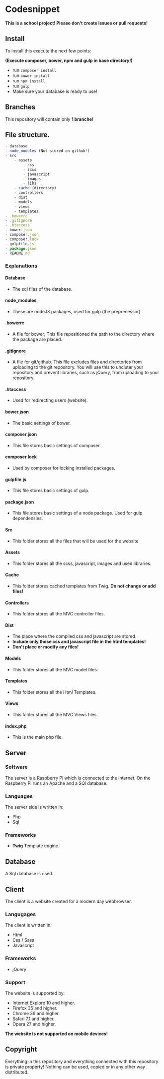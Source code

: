 # Codesnippet
**This is a school project! Please don't create issues or pull requests!**

## Install
To install this execute the next few points:

**(Execute composer, bower, npm and gulp in base directory!)**

* run `composer install` 
* run `bower install`
* run `npm install`
* run `gulp`
* Make sure your database is ready to use!

## Branches
This repository will contain only **1 branche!**

## File structure.
```js
- database
- node_modules (Not stored on github!)
- src
	- assets 
		- css
		- scss
		- javascript
		- images
		- libs
	- cache (directory)
	- controllers
	- dist
	- models
	- views
	- templates
- .bowerrc
- .gitignore
- .htaccess
- bower.json
- composer.json
- composer.lock
- gulpfile.js
- package.json
- README.md
```

### Explanations
#### Database
- The sql files of the database.

#### node_modules
- These are nodeJS packages, used for gulp (the preprecessor).

#### .bowerrc
- A file for bower; This file repositioned the path to the directory where the package are placed.

#### .gitignore
- A file for git/github. This file excludes files and directories from uploading to the git repository. You will use this to uncluter your repository and prevent libraries, such as jQuery, from uploading to your repository.

#### .htaccess
- Used for redirecting users (website).

#### bower.json
- The basic settings of bower.

#### composer.json
- This file stores basic settings of composer.

#### composer.lock
- Used by composer for locking installed packages.

#### gulpfile.js
- This file stores basic settings of gulp.

#### package.json
- This file stores basic settings of a node package. Used for gulp dependensies.

#### Src
- This folder stores all the files that will be used for the website.

#### Assets
- This folder stores all the scss, javascript, images and used libraries.

#### Cache
- This folder stores cached templates from Twig. **Do not change or add files!**

#### Controllers
- This folder stores all the MVC controller files.

#### Dist
- The place where the compiled css and javascript are stored. 
- **Include only these css and javascript file in the html templates!**
- **Don't place or modify any files!**

#### Models
- This folder stores all the MVC model files.

#### Templates
- This folder stores all the Html Templates.

#### Views
- This folder stores all the MVC Views files.

#### index.php
- This is the main php file.

## Server

### Software
The server is a Raspberry Pi which is connected to the internet. On the Raspberry Pi runs an Apache and a SQl database. 

### Languages
The server side is written in:

* Php
* Sql

### Frameworks

* **Twig** Template engine.

## Database
A Sql database is used.

## Client
The client is a website created for a modern day webbrowser.

### Langugages
The client is written in:

* Html
* Css / Sass
* Javascript

### Frameworks
* jQuery

### Support
The website is supported by:

* Internet Explore 10 and higher.
* Firefox 35 and higher.
* Chrome 39 and higher.
* Safari 7.1 and higher.
* Opera 27 and higher.

**The website is not supported on mobile devices!**

## Copyright
Everything in this repository and everything connected with this repository is private property! Nothing can be used, copied or in any other way distributed.
